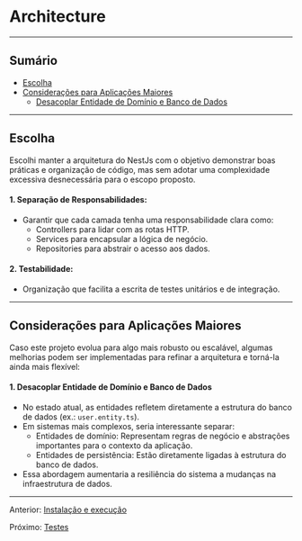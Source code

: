 # Architecture

---

## Sumário
- [Escolha](#escolha)
- [Considerações para Aplicações Maiores](#considerações-para-aplicações-maiores)
  - [Desacoplar Entidade de Domínio e Banco de Dados](#1-desacoplar-entidade-de-domínio-e-banco-de-dados)

---

## Escolha

Escolhi manter a arquitetura do NestJs com o objetivo demonstrar boas práticas e organização de código, mas sem adotar uma complexidade excessiva desnecessária para o escopo proposto.

#### 1. **Separação de Responsabilidades:**   
  - Garantir que cada camada tenha uma responsabilidade clara como:
     - Controllers para lidar com as rotas HTTP.
     - Services para encapsular a lógica de negócio.
     - Repositories para abstrair o acesso aos dados.
#### 2. **Testabilidade:**
  - Organização que facilita a escrita de testes unitários e de integração.

---

## Considerações para Aplicações Maiores

Caso este projeto evolua para algo mais robusto ou escalável, algumas melhorias podem ser implementadas para refinar a arquitetura e torná-la ainda mais flexível:

#### 1. **Desacoplar Entidade de Domínio e Banco de Dados**
   - No estado atual, as entidades refletem diretamente a estrutura do banco de dados (ex.: `user.entity.ts`).
   - Em sistemas mais complexos, seria interessante separar:
      - Entidades de domínio: Representam regras de negócio e abstrações importantes para o contexto da aplicação.
      - Entidades de persistência: Estão diretamente ligadas à estrutura do banco de dados.
  - Essa abordagem aumentaria a resiliência do sistema a mudanças na infraestrutura de dados.

---

Anterior: [Instalação e execução](installing-and-running.md)

Próximo: [Testes](tests.md)
